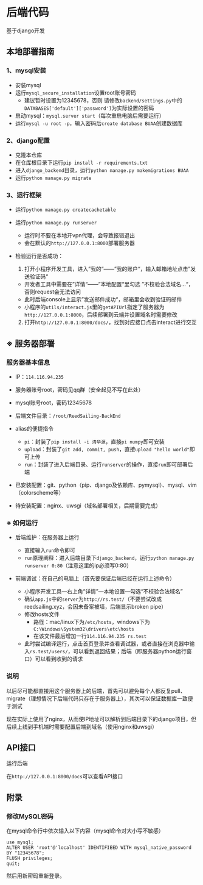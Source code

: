 # 后端代码

基于django开发



## 本地部署指南

### 1、mysql安装

* 安装mysql
* 运行`mysql_secure_installation`设置root账号密码
  * 建议暂时设置为12345678，否则  请修改`backend/settings.py`中的`DATABASES['default']['password']`为实际设置的密码
* 启动mysql：`mysql.server start`（每次重启电脑后需要运行）
* 运行`mysql -u root -p`，输入密码后`create database BUAA`创建数据库

### 2、django配置

* 克隆本仓库
* 在仓库根目录下运行`pip install -r requirements.txt`
* 进入`django_backend`目录，运行`python manage.py makemigrations BUAA`
* 运行`python manage.py migrate`

### 3、运行框架

* 运行`python manage.py createcachetable`

* 运行`python manage.py runserver`
  * 运行时不要在本地开vpn代理，会导致报错退出
  * 会在默认的`http://127.0.0.1:8000`部署服务器
  
* 检验运行是否成功：

  1. 打开小程序开发工具，进入”我的“——”我的账户“，输入邮箱地址点击”发送验证码“

  * 开发者工具中需要在”详情“——”本地配置“里勾选 ”不校验合法域名…“，否则request会无法访问
  * 此时后端console上显示”发送邮件成功“，邮箱里会收到验证码邮件
  * 小程序的`utils/interact.js`里的`getAPIUrl`指定了服务器为`http://127.0.0.1:8000`，后续部署到云端并设置域名时需要修改

  2. 打开`http://127.0.0.1:8000/docs/`，找到对应接口点击interact进行交互



## ※ 服务器部署

### 服务器基本信息

* IP：`114.116.94.235`
* 服务器账号root，密码见qq群（安全起见不写在此处）
* mysql账号root，密码12345678
* 后端文件目录：`/root/ReedSailing-BackEnd`
* alias的便捷指令
  * `pi`：封装了`pip install -i 清华源`，直接`pi numpy`即可安装
  * `upload`：封装了`git add, commit, push`，直接`upload "hello world"`即可上传
  * `run`：封装了进入后端目录、运行`runserver`的操作，直接`run`即可部署后端
* 已安装配置：git、python（pip、django及依赖库、pymysql）、mysql、vim（colorscheme等）

* 待安装配置：nginx、uwsgi（域名部署相关，后期需要完成）



### ※ 如何运行

* 后端维护：在服务器上运行
  * 直接输入`run`命令即可
  * `run`原理阐释：进入后端目录下`django_backend`，运行`python manage.py runserver 0:80`（注意这里的ip必须写0:80）

* 前端调试：在自己的电脑上（首先要保证后端已经在运行上述命令）
  * 小程序开发工具—右上角“详情”—本地设置—勾选“不校验合法域名”
  * 确认`app.js`中的`server`为`http://rs.test/`（不要尝试改成reedsailing.xyz，会因未备案被墙，后端显示broken pipe）
  * 修改hosts文件
    * 路径：mac/linux下为`/etc/hosts`，windows下为`C:\Windows\System32\drivers\etc\hosts`
    * 在该文件最后增加一行`114.116.94.235 rs.test`
  * 此时尝试编译运行，点击首页登录并查看调试器，或者直接在浏览器中输入`rs.test/users/`，可以看到返回结果；后端（即服务器python运行窗口）可以看到收到的请求

### 说明

以后尽可能都直接用这个服务器上的后端，首先可以避免每个人都反复pull、migrate（理想情况下后端代码只存在于服务器上），其次可以保证数据库一致便于测试

现在实际上使用了nginx，从而使IP地址可以解析到后端目录下的django项目，但后续上线到手机端时需要配置后端到域名（使用nginx和uwsgi）



## API接口

运行后端

在`http://127.0.0.1:8000/docs`可以查看API接口



## 附录

### 修改MySQL密码

在mysql命令行中依次输入以下内容（mysql命令对大小写不敏感）

```mysql
use mysql;
ALTER USER 'root'@'localhost' IDENTIFIEED WITH mysql_native_password BY "12345678";
FLUSH privileges;
quit;
```

然后用新密码重新登录。


